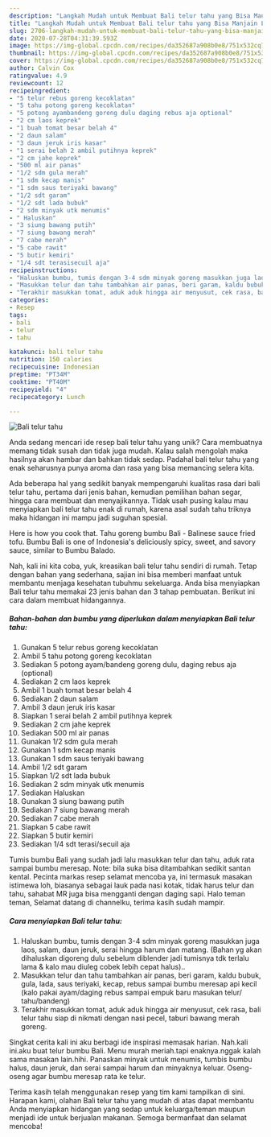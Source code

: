 ```yaml
---
description: "Langkah Mudah untuk Membuat Bali telur tahu yang Bisa Manjain Lidah"
title: "Langkah Mudah untuk Membuat Bali telur tahu yang Bisa Manjain Lidah"
slug: 2706-langkah-mudah-untuk-membuat-bali-telur-tahu-yang-bisa-manjain-lidah
date: 2020-07-28T04:31:39.593Z
image: https://img-global.cpcdn.com/recipes/da352687a908b0e8/751x532cq70/bali-telur-tahu-foto-resep-utama.jpg
thumbnail: https://img-global.cpcdn.com/recipes/da352687a908b0e8/751x532cq70/bali-telur-tahu-foto-resep-utama.jpg
cover: https://img-global.cpcdn.com/recipes/da352687a908b0e8/751x532cq70/bali-telur-tahu-foto-resep-utama.jpg
author: Calvin Cox
ratingvalue: 4.9
reviewcount: 12
recipeingredient:
- "5 telur rebus goreng kecoklatan"
- "5 tahu potong goreng kecoklatan"
- "5 potong ayambandeng goreng dulu daging rebus aja optional"
- "2 cm laos keprek"
- "1 buah tomat besar belah 4"
- "2 daun salam"
- "3 daun jeruk iris kasar"
- "1 serai belah 2 ambil putihnya keprek"
- "2 cm jahe keprek"
- "500 ml air panas"
- "1/2 sdm gula merah"
- "1 sdm kecap manis"
- "1 sdm saus teriyaki bawang"
- "1/2 sdt garam"
- "1/2 sdt lada bubuk"
- "2 sdm minyak utk menumis"
- " Haluskan"
- "3 siung bawang putih"
- "7 siung bawang merah"
- "7 cabe merah"
- "5 cabe rawit"
- "5 butir kemiri"
- "1/4 sdt terasisecuil aja"
recipeinstructions:
- "Haluskan bumbu, tumis dengan 3-4 sdm minyak goreng masukkan juga laos, salam, daun jeruk, serai hingga harum dan matang. (Bahan yg akan dihaluskan digoreng dulu sebelum diblender jadi tumisnya tdk terlalu lama &amp; kalo mau diuleg cobek lebih cepat halus).."
- "Masukkan telur dan tahu tambahkan air panas, beri garam, kaldu bubuk, gula, lada, saus teriyaki, kecap, rebus sampai bumbu meresap api kecil (kalo pakai ayam/daging rebus sampai empuk baru masukan telur/ tahu/bandeng)"
- "Terakhir masukkan tomat, aduk aduk hingga air menyusut, cek rasa, bali telur tahu siap di nikmati dengan nasi pecel, taburi bawang merah goreng."
categories:
- Resep
tags:
- bali
- telur
- tahu

katakunci: bali telur tahu 
nutrition: 150 calories
recipecuisine: Indonesian
preptime: "PT34M"
cooktime: "PT40M"
recipeyield: "4"
recipecategory: Lunch

---
```



![Bali telur tahu](https://img-global.cpcdn.com/recipes/da352687a908b0e8/751x532cq70/bali-telur-tahu-foto-resep-utama.jpg)

Anda sedang mencari ide resep bali telur tahu yang unik? Cara membuatnya memang tidak susah dan tidak juga mudah. Kalau salah mengolah maka hasilnya akan hambar dan bahkan tidak sedap. Padahal bali telur tahu yang enak seharusnya punya aroma dan rasa yang bisa memancing selera kita.

Ada beberapa hal yang sedikit banyak mempengaruhi kualitas rasa dari bali telur tahu, pertama dari jenis bahan, kemudian pemilihan bahan segar, hingga cara membuat dan menyajikannya. Tidak usah pusing kalau mau menyiapkan bali telur tahu enak di rumah, karena asal sudah tahu triknya maka hidangan ini mampu jadi suguhan spesial.

Here is how you cook that. Tahu goreng bumbu Bali - Balinese sauce fried tofu. Bumbu Bali is one of Indonesia&#39;s deliciously spicy, sweet, and savory sauce, similar to Bumbu Balado.


Nah, kali ini kita coba, yuk, kreasikan bali telur tahu sendiri di rumah. Tetap dengan bahan yang sederhana, sajian ini bisa memberi manfaat untuk membantu menjaga kesehatan tubuhmu sekeluarga. Anda bisa menyiapkan Bali telur tahu memakai 23 jenis bahan dan 3 tahap pembuatan. Berikut ini cara dalam membuat hidangannya.

<!--inarticleads1-->

##### Bahan-bahan dan bumbu yang diperlukan dalam menyiapkan Bali telur tahu:

1. Gunakan 5 telur rebus goreng kecoklatan
1. Ambil 5 tahu potong goreng kecoklatan
1. Sediakan 5 potong ayam/bandeng goreng dulu, daging rebus aja (optional)
1. Sediakan 2 cm laos keprek
1. Ambil 1 buah tomat besar belah 4
1. Sediakan 2 daun salam
1. Ambil 3 daun jeruk iris kasar
1. Siapkan 1 serai belah 2 ambil putihnya keprek
1. Sediakan 2 cm jahe keprek
1. Sediakan 500 ml air panas
1. Gunakan 1/2 sdm gula merah
1. Gunakan 1 sdm kecap manis
1. Gunakan 1 sdm saus teriyaki bawang
1. Ambil 1/2 sdt garam
1. Siapkan 1/2 sdt lada bubuk
1. Sediakan 2 sdm minyak utk menumis
1. Sediakan  Haluskan
1. Gunakan 3 siung bawang putih
1. Sediakan 7 siung bawang merah
1. Sediakan 7 cabe merah
1. Siapkan 5 cabe rawit
1. Siapkan 5 butir kemiri
1. Sediakan 1/4 sdt terasi/secuil aja


Tumis bumbu Bali yang sudah jadi lalu masukkan telur dan tahu, aduk rata sampai bumbu meresap. Note: bila suka bisa ditambahkan sedikit santan kental. Pecinta markas resep selamat mencoba ya, ini termasuk masakan istimewa loh, biasanya sebagai lauk pada nasi kotak, tidak harus telur dan tahu, sahabat MR juga bisa mengganti dengan daging sapi. Halo teman teman, Selamat datang di channelku, terima kasih sudah mampir. 

<!--inarticleads2-->

##### Cara menyiapkan Bali telur tahu:

1. Haluskan bumbu, tumis dengan 3-4 sdm minyak goreng masukkan juga laos, salam, daun jeruk, serai hingga harum dan matang. (Bahan yg akan dihaluskan digoreng dulu sebelum diblender jadi tumisnya tdk terlalu lama &amp; kalo mau diuleg cobek lebih cepat halus)..
1. Masukkan telur dan tahu tambahkan air panas, beri garam, kaldu bubuk, gula, lada, saus teriyaki, kecap, rebus sampai bumbu meresap api kecil (kalo pakai ayam/daging rebus sampai empuk baru masukan telur/ tahu/bandeng)
1. Terakhir masukkan tomat, aduk aduk hingga air menyusut, cek rasa, bali telur tahu siap di nikmati dengan nasi pecel, taburi bawang merah goreng.


Singkat cerita kali ini aku berbagi ide inspirasi memasak harian. Nah.kali ini.aku buat telur bumbu Bali. Menu murah meriah.tapi enaknya.nggak kalah sama masakan lain.hihi. Panaskan minyak untuk menumis, tumbis bumbu halus, daun jeruk, dan serai sampai harum dan minyaknya keluar. Oseng-oseng agar bumbu meresap rata ke telur. 

Terima kasih telah menggunakan resep yang tim kami tampilkan di sini. Harapan kami, olahan Bali telur tahu yang mudah di atas dapat membantu Anda menyiapkan hidangan yang sedap untuk keluarga/teman maupun menjadi ide untuk berjualan makanan. Semoga bermanfaat dan selamat mencoba!
